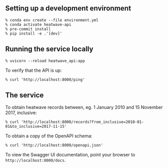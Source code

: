 ## Setting up a development environment

    % conda env create --file environment.yml
    % conda activate heatwave-api
    % pre-commit install
    % pip install -e .'[dev]'

## Running the service locally

    % uvicorn --reload heatwave_api:app
    
To verify that the API is up:

    % curl 'http://localhost:8000/ping'

## The service

To obtain heatwave records between, eg. 1 January 2010 and 15 November 2017, inclusive:

    % curl 'http://localhost:8000/records?from_inclusive=2010-01-01&to_inclusive=2017-11-15'
    
To obtain a copy of the OpenAPI schema:

    % curl 'http://localhost:8000/openapi.json'
    
To view the Swagger UI documentation, point your browser to `http://localhost:8000/docs`.
